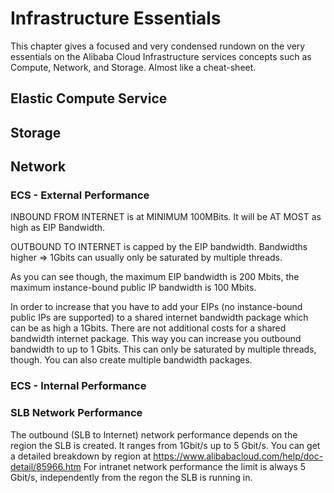 # Infrastructure Essentials
This chapter gives a focused and very condensed rundown on the very essentials on the Alibaba Cloud Infrastructure services concepts such as Compute, Network, and Storage. Almost like a cheat-sheet.

## Elastic Compute Service

## Storage

## Network 
### ECS - External Performance
INBOUND FROM INTERNET is at MINIMUM 100MBits. It will be AT MOST as high as EIP Bandwidth. 

OUTBOUND TO INTERNET is capped by the EIP bandwidth. Bandwidths higher => 1Gbits can usually only be saturated by multiple threads.

As you can see though, the maximum EIP bandwidth is 200 Mbits, the maximum instance-bound public IP bandwidth is 100 Mbits.

In order to increase that you have to add your EIPs (no instance-bound public IPs are supported) to a shared internet bandwidth package which can be as high a 1Gbits. There are not additional costs for a shared bandwidth internet package. This way you can increase you outbound bandwidth to up to 1 Gbits. This can only be saturated by multiple threads, though. 
You can also create multiple bandwidth packages.


### ECS - Internal Performance

### SLB Network Performance
The outbound (SLB to Internet) network performance depends on the region the SLB is created. It ranges from 1Gbit/s up to 5 Gbit/s. You can get a detailed breakdown by region at https://www.alibabacloud.com/help/doc-detail/85966.htm
For intranet network performance the limit is always 5 Gbit/s, independently from the regon the SLB is running in.